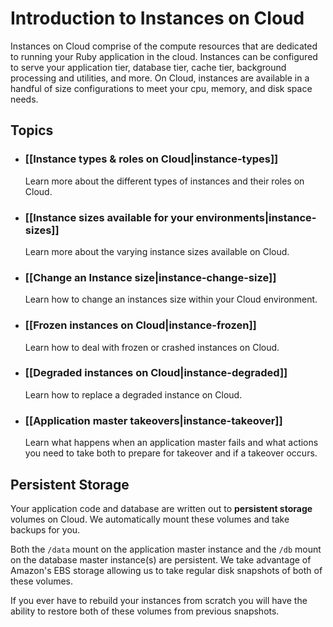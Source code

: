 # Introduction to Instances on Cloud

Instances on Cloud comprise of the compute resources that are dedicated to running
your Ruby application in the cloud.  Instances can be configured to serve your 
application tier, database tier, cache tier, background processing and utilities, 
and more.  On Cloud, instances are available in a handful of size configurations to 
meet your cpu, memory, and disk space needs.  


## Topics

* ### [[Instance types & roles on Cloud|instance-types]]
  Learn more about the different types of instances and their roles on Cloud.

* ### [[Instance sizes available for your environments|instance-sizes]]
  Learn more about the varying instance sizes available on Cloud.
  
* ### [[Change an Instance size|instance-change-size]]
  Learn how to change an instances size within your Cloud environment.
  
* ### [[Frozen instances on Cloud|instance-frozen]]
  Learn how to deal with frozen or crashed instances on Cloud.

* ### [[Degraded instances on Cloud|instance-degraded]]
  Learn how to replace a degraded instance on Cloud.

* ### [[Application master takeovers|instance-takeover]]
  Learn what happens when an application master fails and what actions you need to take both to prepare for takeover and if a takeover occurs.

## Persistent Storage
Your application code and database are written out to **persistent storage** 
volumes on Cloud. We automatically mount these volumes and take backups for you.

Both the `/data` mount on the application master instance and the `/db` mount on the database 
master instance(s) are persistent. We take advantage of Amazon's EBS storage allowing us to 
take regular disk snapshots of both of these volumes. 

If you ever have to rebuild your instances from scratch you will have the ability to restore 
both of these volumes from previous snapshots.